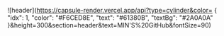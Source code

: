 ![header](https://capsule-render.vercel.app/api?type=cylinder&color=  {
    "idx": 1,
    "color": "#F6CED8E",
    "text": "#61380B",
    "textBg": "#2A0A0A"
  }&height=300&section=header&text=MIN'S%20GitHub&fontSize=90)
